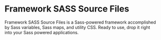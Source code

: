 # Framework SASS Source Files

Framework SASS Source Files is a Sass-powered framework accomplished by Sass variables, Sass maps, and utility CSS. Ready to use, drop it right into your Sass powered applications.